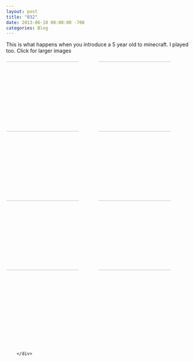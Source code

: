 ```yaml
---
layout: post
title: "032"
date: 2013-06-10 00:00:00 -700
categories: Blog
---
```


<div class="blog-content">
				<div class="paragraph" style="text-align:left;">This is what happens when you introduce a 5 year old to minecraft. I played too. Click for larger images</div>  <div><div style="height: 20px; overflow: hidden;"></div> <div id='497474558594805160-gallery' class='imageGallery' style='line-height: 0px; padding: 0; margin: 0'> <div id='497474558594805160-imageContainer0' style='float:left;width:49.95%;margin:0;'><div id='497474558594805160-insideImageContainer0' style='position:relative;margin:1px;'><div style='position:relative;width:100%;padding:0 0 75%;overflow:hidden;'><a href='/uploads/1/1/9/3/11936545/444403_orig.png' rel='lightbox[gallery497474558594805160]' onclick='if (!window.lightboxLoaded) return false' title='Our majestic castle'><img src='/uploads/1/1/9/3/11936545/444403.png' class='galleryImage' _width='333' _height='177' style='position:absolute;border:0;width:141.1%;top:0%;left:-20.55%'></a></div></div></div><div id='497474558594805160-imageContainer1' style='float:left;width:49.95%;margin:0;'><div id='497474558594805160-insideImageContainer1' style='position:relative;margin:1px;'><div style='position:relative;width:100%;padding:0 0 75%;overflow:hidden;'><a href='/uploads/1/1/9/3/11936545/2403410_orig.png' rel='lightbox[gallery497474558594805160]' onclick='if (!window.lightboxLoaded) return false' title='When I asked why we needed 18 beds, I was told they were for company. also &quot;anvull&quot; will be on tour this summer.'><img src='/uploads/1/1/9/3/11936545/2403410.png' class='galleryImage' _width='333' _height='177' style='position:absolute;border:0;width:141.1%;top:0%;left:-20.55%'></a></div></div></div><div id='497474558594805160-imageContainer2' style='float:left;width:49.95%;margin:0;'><div id='497474558594805160-insideImageContainer2' style='position:relative;margin:1px;'><div style='position:relative;width:100%;padding:0 0 75%;overflow:hidden;'><a href='/uploads/1/1/9/3/11936545/2220869_orig.png' rel='lightbox[gallery497474558594805160]' onclick='if (!window.lightboxLoaded) return false' title='where we grow our pmpkns'><img src='/uploads/1/1/9/3/11936545/2220869.png' class='galleryImage' _width='333' _height='177' style='position:absolute;border:0;width:141.1%;top:0%;left:-20.55%'></a></div></div></div><div id='497474558594805160-imageContainer3' style='float:left;width:49.95%;margin:0;'><div id='497474558594805160-insideImageContainer3' style='position:relative;margin:1px;'><div style='position:relative;width:100%;padding:0 0 75%;overflow:hidden;'><a href='/uploads/1/1/9/3/11936545/7591215_orig.png' rel='lightbox[gallery497474558594805160]' onclick='if (!window.lightboxLoaded) return false' title='proper signage is important. it&#039;s a safety thing.'><img src='/uploads/1/1/9/3/11936545/7591215.png' class='galleryImage' _width='333' _height='177' style='position:absolute;border:0;width:141.1%;top:0%;left:-20.55%'></a></div></div></div><div id='497474558594805160-imageContainer4' style='float:left;width:49.95%;margin:0;'><div id='497474558594805160-insideImageContainer4' style='position:relative;margin:1px;'><div style='position:relative;width:100%;padding:0 0 75%;overflow:hidden;'><a href='/uploads/1/1/9/3/11936545/6833178_orig.png' rel='lightbox[gallery497474558594805160]' onclick='if (!window.lightboxLoaded) return false' title='He is worried about monsters. monsters don&#039;t like light. so...'><img src='/uploads/1/1/9/3/11936545/6833178.png' class='galleryImage' _width='333' _height='177' style='position:absolute;border:0;width:141.1%;top:0%;left:-20.55%'></a></div></div></div><div id='497474558594805160-imageContainer5' style='float:left;width:49.95%;margin:0;'><div id='497474558594805160-insideImageContainer5' style='position:relative;margin:1px;'><div style='position:relative;width:100%;padding:0 0 75%;overflow:hidden;'><a href='/uploads/1/1/9/3/11936545/9278356_orig.png' rel='lightbox[gallery497474558594805160]' onclick='if (!window.lightboxLoaded) return false' title='it&#039;s pronounced &quot;glowdome&quot;'><img src='/uploads/1/1/9/3/11936545/9278356.png' class='galleryImage' _width='333' _height='177' style='position:absolute;border:0;width:141.1%;top:0%;left:-20.55%'></a></div></div></div><div id='497474558594805160-imageContainer6' style='float:left;width:49.95%;margin:0;'><div id='497474558594805160-insideImageContainer6' style='position:relative;margin:1px;'><div style='position:relative;width:100%;padding:0 0 75%;overflow:hidden;'><a href='/uploads/1/1/9/3/11936545/6492705_orig.png' rel='lightbox[gallery497474558594805160]' onclick='if (!window.lightboxLoaded) return false' title='this is house tree. the tree formerly known as hosthe.'><img src='/uploads/1/1/9/3/11936545/6492705.png' class='galleryImage' _width='333' _height='177' style='position:absolute;border:0;width:141.1%;top:0%;left:-20.55%'></a></div></div></div><div id='497474558594805160-imageContainer7' style='float:left;width:49.95%;margin:0;'><div id='497474558594805160-insideImageContainer7' style='position:relative;margin:1px;'><div style='position:relative;width:100%;padding:0 0 75%;overflow:hidden;'><a href='/uploads/1/1/9/3/11936545/5289155_orig.png' rel='lightbox[gallery497474558594805160]' onclick='if (!window.lightboxLoaded) return false' title='a boy and his tamed wolf.'><img src='/uploads/1/1/9/3/11936545/5289155.png' class='galleryImage' _width='333' _height='177' style='position:absolute;border:0;width:141.1%;top:0%;left:-20.55%'></a></div></div></div><span style='display: block; clear: both; height: 0px; overflow: hidden;'></span> </div>  <div style="height: 20px; overflow: hidden;"></div></div>

		</div>
        